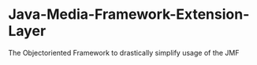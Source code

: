 # Java-Media-Framework-Extension-Layer

The Objectoriented Framework to drastically simplify usage of the JMF
